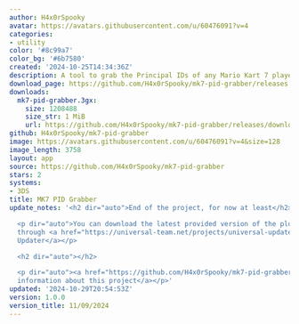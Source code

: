 ```yaml
---
author: H4x0rSpooky
avatar: https://avatars.githubusercontent.com/u/60476091?v=4
categories:
- utility
color: '#8c99a7'
color_bg: '#6b7580'
created: '2024-10-25T14:34:36Z'
description: A tool to grab the Principal IDs of any Mario Kart 7 player you encounter.
download_page: https://github.com/H4x0rSpooky/mk7-pid-grabber/releases
downloads:
  mk7-pid-grabber.3gx:
    size: 1208488
    size_str: 1 MiB
    url: https://github.com/H4x0rSpooky/mk7-pid-grabber/releases/download/1.0.0/mk7-pid-grabber.3gx
github: H4x0rSpooky/mk7-pid-grabber
image: https://avatars.githubusercontent.com/u/60476091?v=4&size=128
image_length: 3758
layout: app
source: https://github.com/H4x0rSpooky/mk7-pid-grabber
stars: 2
systems:
- 3DS
title: MK7 PID Grabber
update_notes: '<h2 dir="auto">End of the project, for now at least</h2>

  <p dir="auto">You can download the latest provided version of the plugin here and
  through <a href="https://universal-team.net/projects/universal-updater" rel="nofollow">Universal
  Updater</a></p>

  <h2 dir="auto"></h2>

  <p dir="auto"><a href="https://github.com/H4x0rSpooky/mk7-pid-grabber/blob/main/README.md">More
  information about this project</a></p>'
updated: '2024-10-29T20:54:53Z'
version: 1.0.0
version_title: 11/09/2024
---
```

